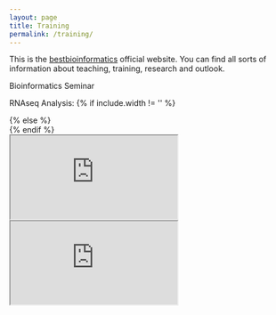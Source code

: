 ```yaml
---
layout: page
title: Training
permalink: /training/
---
```


This is the [bestbioinformatics](http://bestbioinformatics.com/) official website. 
You can find all sorts of information about teaching, training, research and outlook.

Bioinformatics Seminar

RNAseq Analysis:
{% if include.width != '' %}
  <div style="width: {{include.width}}; margin:0 auto;">
{% else %}
  <div>
{% endif %}
  <div class="ytcontainer">
    <iframe class="yt" allowfullscreen src="https://www.youtube.com/embed/{{8y4QyYS9ZEc}}"></iframe>
    <iframe class="yt" allowfullscreen src="https://youtu.be/8y4QyYS9ZEc"></iframe>
  </div>
</div>
